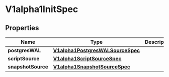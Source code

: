 
# V1alpha1InitSpec

## Properties
Name | Type | Description | Notes
------------ | ------------- | ------------- | -------------
**postgresWAL** | [**V1alpha1PostgresWALSourceSpec**](V1alpha1PostgresWALSourceSpec.md) |  |  [optional]
**scriptSource** | [**V1alpha1ScriptSourceSpec**](V1alpha1ScriptSourceSpec.md) |  |  [optional]
**snapshotSource** | [**V1alpha1SnapshotSourceSpec**](V1alpha1SnapshotSourceSpec.md) |  |  [optional]



